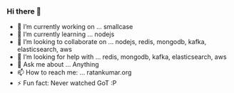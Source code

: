 ### Hi there 👋

- 🔭  I’m currently working on ... smallcase
- 🌱  I’m currently learning ... nodejs
- 👯  I’m looking to collaborate on ... nodejs, redis, mongodb, kafka, elasticsearch, aws
- 🤔  I’m looking for help with ... redis, mongodb, kafka, elasticsearch, aws
- 💬  Ask me about ... Anything
- 📫  How to reach me: ... ratankumar.org
- ⚡   Fun fact: Never watched GoT :P
